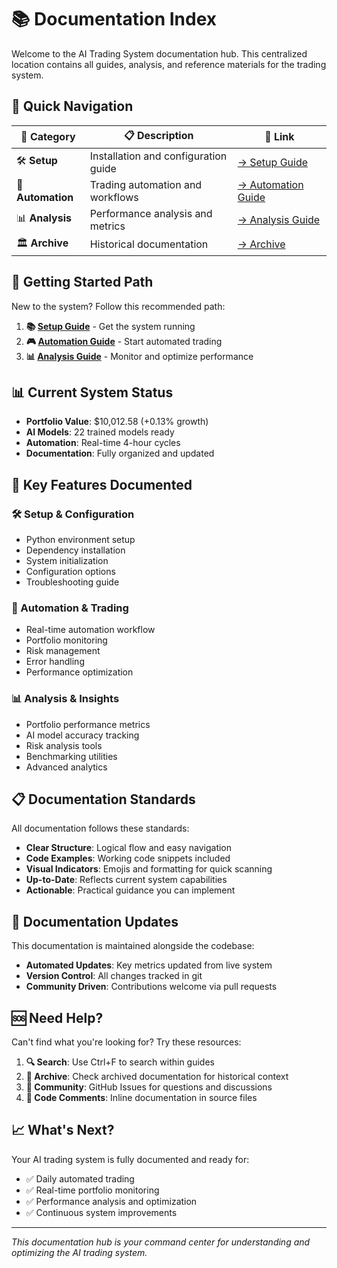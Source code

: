 # 📚 Documentation Index

Welcome to the AI Trading System documentation hub. This centralized location contains all guides, analysis, and reference materials for the trading system.

## 📖 Quick Navigation

| 🎯 **Category** | 📋 **Description** | 🔗 **Link** |
|----------------|-------------------|-------------|
| 🛠️ **Setup** | Installation and configuration guide | [→ Setup Guide](./setup/) |
| 🤖 **Automation** | Trading automation and workflows | [→ Automation Guide](./automation/) |
| 📊 **Analysis** | Performance analysis and metrics | [→ Analysis Guide](./analysis/) |
| 🏛️ **Archive** | Historical documentation | [→ Archive](./archive/) |

## 🚀 Getting Started Path

New to the system? Follow this recommended path:

1. **📚 [Setup Guide](./setup/)** - Get the system running
2. **🎮 [Automation Guide](./automation/)** - Start automated trading
3. **📊 [Analysis Guide](./analysis/)** - Monitor and optimize performance

## 📊 Current System Status

- **Portfolio Value**: $10,012.58 (+0.13% growth)
- **AI Models**: 22 trained models ready
- **Automation**: Real-time 4-hour cycles
- **Documentation**: Fully organized and updated

## 🎯 Key Features Documented

### 🛠️ Setup & Configuration
- Python environment setup
- Dependency installation
- System initialization
- Configuration options
- Troubleshooting guide

### 🤖 Automation & Trading
- Real-time automation workflow
- Portfolio monitoring
- Risk management
- Error handling
- Performance optimization

### 📊 Analysis & Insights
- Portfolio performance metrics
- AI model accuracy tracking
- Risk analysis tools
- Benchmarking utilities
- Advanced analytics

## 📋 Documentation Standards

All documentation follows these standards:
- **Clear Structure**: Logical flow and easy navigation
- **Code Examples**: Working code snippets included
- **Visual Indicators**: Emojis and formatting for quick scanning
- **Up-to-Date**: Reflects current system capabilities
- **Actionable**: Practical guidance you can implement

## 🔄 Documentation Updates

This documentation is maintained alongside the codebase:
- **Automated Updates**: Key metrics updated from live system
- **Version Control**: All changes tracked in git
- **Community Driven**: Contributions welcome via pull requests

## 🆘 Need Help?

Can't find what you're looking for? Try these resources:

1. **🔍 Search**: Use Ctrl+F to search within guides
2. **📁 Archive**: Check archived documentation for historical context
3. **💬 Community**: GitHub Issues for questions and discussions
4. **📝 Code Comments**: Inline documentation in source files

## 📈 What's Next?

Your AI trading system is fully documented and ready for:
- ✅ Daily automated trading
- ✅ Real-time portfolio monitoring  
- ✅ Performance analysis and optimization
- ✅ Continuous system improvements

---

*This documentation hub is your command center for understanding and optimizing the AI trading system.*
